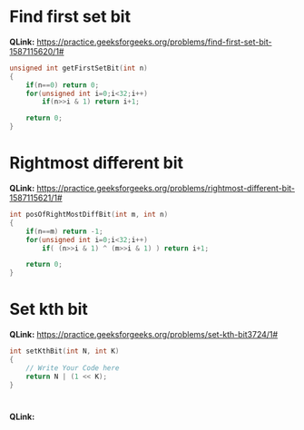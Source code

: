# Find first set bit 
**QLink:** https://practice.geeksforgeeks.org/problems/find-first-set-bit-1587115620/1#

```c++
unsigned int getFirstSetBit(int n)
{
    if(n==0) return 0;
    for(unsigned int i=0;i<32;i++)
        if(n>>i & 1) return i+1;

    return 0;
}
```

# Rightmost different bit
**QLink:** https://practice.geeksforgeeks.org/problems/rightmost-different-bit-1587115621/1#

```c++
int posOfRightMostDiffBit(int m, int n)
{
    if(n==m) return -1;
    for(unsigned int i=0;i<32;i++)
        if( (n>>i & 1) ^ (m>>i & 1) ) return i+1;

    return 0;
}
```

# Set kth bit
**QLink:** https://practice.geeksforgeeks.org/problems/set-kth-bit3724/1#

```c++
int setKthBit(int N, int K)
{
    // Write Your Code here
    return N | (1 << K);
}
```

#
**QLink:**

```c++

```
